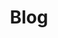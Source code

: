 ---
title: Blog
description: Where we document our adventures!
image: cover.jpg

# Badge style
style:
    background: "#2a9d8f"
    color: "#fff"
---